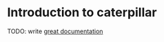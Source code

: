 # Introduction to caterpillar

TODO: write [great documentation](http://jacobian.org/writing/great-documentation/what-to-write/)
